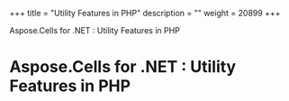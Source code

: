 +++
title = "Utility Features in PHP" 
description = "" 
weight = 20899 
+++

Aspose.Cells for .NET : Utility Features in PHP  

# Aspose.Cells for .NET : Utility Features in PHP


